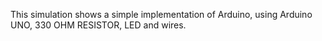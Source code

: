 This simulation shows a simple implementation of Arduino, using Arduino UNO, 330 OHM RESISTOR, LED and wires. 
